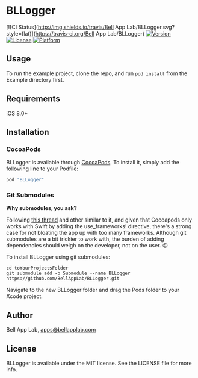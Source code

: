 # BLLogger

[![CI Status](http://img.shields.io/travis/Bell App Lab/BLLogger.svg?style=flat)](https://travis-ci.org/Bell App Lab/BLLogger)
[![Version](https://img.shields.io/cocoapods/v/BLLogger.svg?style=flat)](http://cocoapods.org/pods/BLLogger)
[![License](https://img.shields.io/cocoapods/l/BLLogger.svg?style=flat)](http://cocoapods.org/pods/BLLogger)
[![Platform](https://img.shields.io/cocoapods/p/BLLogger.svg?style=flat)](http://cocoapods.org/pods/BLLogger)

## Usage

To run the example project, clone the repo, and run `pod install` from the Example directory first.

## Requirements

iOS 8.0+

## Installation

### CocoaPods

BLLogger is available through [CocoaPods](http://cocoapods.org). To install
it, simply add the following line to your Podfile:

```ruby
pod "BLLogger"
```

### Git Submodules

**Why submodules, you ask?**

Following [this thread](http://stackoverflow.com/questions/31080284/adding-several-pods-increases-ios-app-launch-time-by-10-seconds#31573908) and other similar to it, and given that Cocoapods only works with Swift by adding the use_frameworks! directive, there's a strong case for not bloating the app up with too many frameworks. Although git submodules are a bit trickier to work with, the burden of adding dependencies should weigh on the developer, not on the user. :wink:

To install BLLogger using git submodules:

```
cd toYourProjectsFolder
git submodule add -b Submodule --name BLLogger https://github.com/BellAppLab/BLLogger.git
```

Navigate to the new BLLogger folder and drag the Pods folder to your Xcode project.

## Author

Bell App Lab, apps@bellapplab.com

## License

BLLogger is available under the MIT license. See the LICENSE file for more info.
